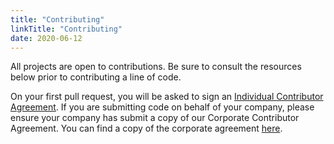 ```yaml
---
title: "Contributing"
linkTitle: "Contributing"
date: 2020-06-12
---
```


All projects are open to contributions.
Be sure to consult the resources below prior to contributing a line of code.

On your first pull request, you will be asked to sign an [Individual Contributor Agreement](https://cla-assistant.io/depscloud/deps.cloud).
If you are submitting code on behalf of your company, please ensure your company has submit a copy of our Corporate Contributor Agreement.
You can find a copy of the corporate agreement [here](https://raw.githubusercontent.com/depscloud/deps.cloud/main/clas/corporate.md).
